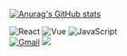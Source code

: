 <!--
**dminlee/dminlee** is a ✨ _special_ ✨ repository because its `README.md` (this file) appears on your GitHub profile.

Here are some ideas to get you started:

- 🔭 I’m currently working on ...
- 🌱 I’m currently learning ...
- 👯 I’m looking to collaborate on ...
- 🤔 I’m looking for help with ...
- 💬 Ask me about ...
- 📫 How to reach me: ...
- 😄 Pronouns: ...
- ⚡ Fun fact: ...
-->

[![Anurag's GitHub stats](https://github-readme-stats.vercel.app/api?username=erica-d-lee&hide=stars&count_private=true&show_icons=true&theme=react)](https://github.com/anuraghazra/github-readme-stats)

![React](https://img.shields.io/badge/-React-3fcbd1) ![Vue](https://img.shields.io/badge/-Vue-%2341B883) ![JavaScript](https://img.shields.io/badge/-JavaScript-f0db4f)<br>[![Gmail](https://img.shields.io/badge/Gmail-d14836?style=flat-square&logo=Gmail&logoColor=white&link=mailto:leedmeen@gmail.com)](mailto:leedmeen@gmail.com) <a href="https://di-story.tistory.com"><img src="https://img.shields.io/badge/-Tistory-4F1F12" /></a>

<!-- ![Tistory](https://img.shields.io/badge/-Tistory-4F1F12?style=flat&link=https://di-story.tistory.com&link=https://di-story.tistory.com) -->

<!-- <a href="https://github.com/Talk-Bout/Frontend">
  <img align="center" src="https://github-readme-stats.vercel.app/api/pin/?username=Talk-Bout&repo=Frontend&theme=react&show_owner=true" />
</a>
<a href="https://github.com/anuraghazra/convoychat">
  <img align="center" src="https://github-readme-stats.vercel.app/api/pin/?username=leedmeen&repo=CloneCoding_team13_NEWNEEK&theme=react" />
</a>
<a href="https://github.com/anuraghazra/convoychat">
  <img align="center" src="https://github-readme-stats.vercel.app/api/pin/?username=leedmeen&repo=miniproject_team18_frontend&theme=react" />
</a> -->
